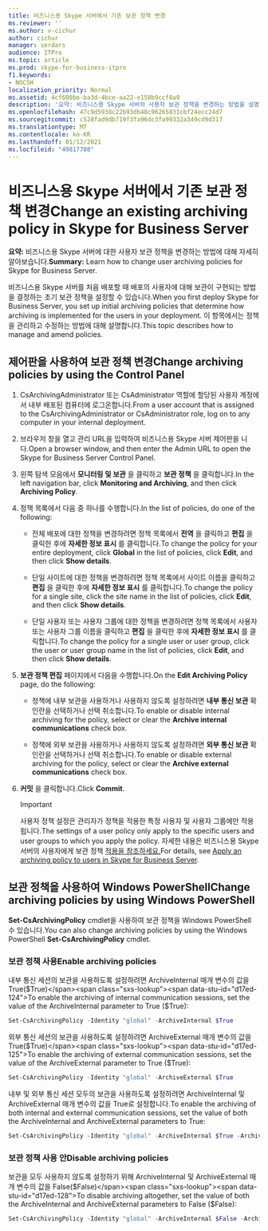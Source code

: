 ```yaml
---
title: 비즈니스용 Skype 서버에서 기존 보관 정책 변경
ms.reviewer: ''
ms.author: v-cichur
author: cichur
manager: serdars
audience: ITPro
ms.topic: article
ms.prod: skype-for-business-itpro
f1.keywords:
- NOCSH
localization_priority: Normal
ms.assetid: 4cf600be-ba3d-4bce-aa22-e158b9ccf8a9
description: '요약: 비즈니스용 Skype 서버의 사용자 보관 정책을 변경하는 방법을 설명하는 정보를 제공합니다.'
ms.openlocfilehash: 47c9d5938c22b93db48c96265831cbf24ecc24d7
ms.sourcegitcommit: c528fad9db719f3fa96dc3fa99332a349cd9d317
ms.translationtype: MT
ms.contentlocale: ko-KR
ms.lasthandoff: 01/12/2021
ms.locfileid: "49817708"
---
```

# <a name="change-an-existing-archiving-policy-in-skype-for-business-server"></a><span data-ttu-id="d17ed-103">비즈니스용 Skype 서버에서 기존 보관 정책 변경</span><span class="sxs-lookup"><span data-stu-id="d17ed-103">Change an existing archiving policy in Skype for Business Server</span></span>
 
<span data-ttu-id="d17ed-104">**요약:** 비즈니스용 Skype 서버에 대한 사용자 보관 정책을 변경하는 방법에 대해 자세히 알아보습니다.</span><span class="sxs-lookup"><span data-stu-id="d17ed-104">**Summary:** Learn how to change user archiving policies for Skype for Business Server.</span></span>
  
<span data-ttu-id="d17ed-105">비즈니스용 Skype 서버를 처음 배포할 때 배포의 사용자에 대해 보관이 구현되는 방법을 결정하는 초기 보관 정책을 설정할 수 있습니다.</span><span class="sxs-lookup"><span data-stu-id="d17ed-105">When you first deploy Skype for Business Server, you set up initial archiving policies that determine how archiving is implemented for the users in your deployment.</span></span> <span data-ttu-id="d17ed-106">이 항목에서는 정책을 관리하고 수정하는 방법에 대해 설명합니다.</span><span class="sxs-lookup"><span data-stu-id="d17ed-106">This topic describes how to manage and amend policies.</span></span> 
  
## <a name="change-archiving-policies-by-using-the-control-panel"></a><span data-ttu-id="d17ed-107">제어판을 사용하여 보관 정책 변경</span><span class="sxs-lookup"><span data-stu-id="d17ed-107">Change archiving policies by using the Control Panel</span></span>

1. <span data-ttu-id="d17ed-108">CsArchivingAdministrator 또는 CsAdministrator 역할에 할당된 사용자 계정에서 내부 배포된 컴퓨터에 로그온합니다.</span><span class="sxs-lookup"><span data-stu-id="d17ed-108">From a user account that is assigned to the CsArchivingAdministrator or CsAdministrator role, log on to any computer in your internal deployment.</span></span> 
    
2. <span data-ttu-id="d17ed-109">브라우저 창을 열고 관리 URL을 입력하여 비즈니스용 Skype 서버 제어판을 니다.</span><span class="sxs-lookup"><span data-stu-id="d17ed-109">Open a browser window, and then enter the Admin URL to open the Skype for Business Server Control Panel.</span></span> 
    
3. <span data-ttu-id="d17ed-110">왼쪽 탐색 모음에서 **모니터링 및 보관** 을 클릭하고 **보관 정책** 을 클릭합니다.</span><span class="sxs-lookup"><span data-stu-id="d17ed-110">In the left navigation bar, click **Monitoring and Archiving**, and then click **Archiving Policy**.</span></span>
    
4. <span data-ttu-id="d17ed-111">정책 목록에서 다음 중 하나를 수행합니다.</span><span class="sxs-lookup"><span data-stu-id="d17ed-111">In the list of policies, do one of the following:</span></span> 
    
   - <span data-ttu-id="d17ed-112">전체 배포에 대한 정책을 변경하려면 정책 목록에서 **전역** 을 클릭하고 **편집** 을 클릭한 후에 **자세한 정보 표시** 를 클릭합니다.</span><span class="sxs-lookup"><span data-stu-id="d17ed-112">To change the policy for your entire deployment, click **Global** in the list of policies, click **Edit**, and then click **Show details**.</span></span>
    
   - <span data-ttu-id="d17ed-113">단일 사이트에 대한 정책을 변경하려면 정책 목록에서 사이트 이름을 클릭하고 **편집** 을 클릭한 후에 **자세한 정보 표시** 를 클릭합니다.</span><span class="sxs-lookup"><span data-stu-id="d17ed-113">To change the policy for a single site, click the site name in the list of policies, click **Edit**, and then click **Show details**.</span></span>
    
   - <span data-ttu-id="d17ed-114">단일 사용자 또는 사용자 그룹에 대한 정책을 변경하려면 정책 목록에서 사용자 또는 사용자 그룹 이름을 클릭하고 **편집** 을 클릭한 후에 **자세한 정보 표시** 를 클릭합니다.</span><span class="sxs-lookup"><span data-stu-id="d17ed-114">To change the policy for a single user or user group, click the user or user group name in the list of policies, click **Edit**, and then click **Show details**.</span></span>
    
5. <span data-ttu-id="d17ed-115">**보관 정책 편집** 페이지에서 다음을 수행합니다.</span><span class="sxs-lookup"><span data-stu-id="d17ed-115">On the **Edit Archiving Policy** page, do the following:</span></span>
    
   - <span data-ttu-id="d17ed-116">정책에 내부 보관을 사용하거나 사용하지 않도록 설정하려면 **내부 통신 보관** 확인란을 선택하거나 선택 취소합니다.</span><span class="sxs-lookup"><span data-stu-id="d17ed-116">To enable or disable internal archiving for the policy, select or clear the **Archive internal communications** check box.</span></span>
    
   - <span data-ttu-id="d17ed-117">정책에 외부 보관을 사용하거나 사용하지 않도록 설정하려면 **외부 통신 보관** 확인란을 선택하거나 선택 취소합니다.</span><span class="sxs-lookup"><span data-stu-id="d17ed-117">To enable or disable external archiving for the policy, select or clear the **Archive external communications** check box.</span></span>
    
6. <span data-ttu-id="d17ed-118">**커밋** 을 클릭합니다.</span><span class="sxs-lookup"><span data-stu-id="d17ed-118">Click **Commit**.</span></span>
    
    > [!IMPORTANT]
    > <span data-ttu-id="d17ed-119">사용자 정책 설정은 관리자가 정책을 적용한 특정 사용자 및 사용자 그룹에만 적용됩니다.</span><span class="sxs-lookup"><span data-stu-id="d17ed-119">The settings of a user policy only apply to the specific users and user groups to which you apply the policy.</span></span> <span data-ttu-id="d17ed-120">자세한 내용은 비즈니스용 Skype 서버의 사용자에게 보관 정책 [적용을 참조하세요.](apply-a-policy-to-users.md)</span><span class="sxs-lookup"><span data-stu-id="d17ed-120">For details, see [Apply an archiving policy to users in Skype for Business Server](apply-a-policy-to-users.md).</span></span> 
  
## <a name="change-archiving-policies-by-using-windows-powershell"></a><span data-ttu-id="d17ed-121">보관 정책을 사용하여 Windows PowerShell</span><span class="sxs-lookup"><span data-stu-id="d17ed-121">Change archiving policies by using Windows PowerShell</span></span>

<span data-ttu-id="d17ed-122">**Set-CsArchivingPolicy** cmdlet을 사용하여 보관 정책을 Windows PowerShell 수 있습니다.</span><span class="sxs-lookup"><span data-stu-id="d17ed-122">You can also change archiving policies by using the Windows PowerShell **Set-CsArchivingPolicy** cmdlet.</span></span>
  
### <a name="enable-archiving-policies"></a><span data-ttu-id="d17ed-123">보관 정책 사용</span><span class="sxs-lookup"><span data-stu-id="d17ed-123">Enable archiving policies</span></span>

<span data-ttu-id="d17ed-124">내부 통신 세션의 보관을 사용하도록 설정하려면 ArchiveInternal 매개 변수의 값을 True($True)</span><span class="sxs-lookup"><span data-stu-id="d17ed-124">To enable the archiving of internal communication sessions, set the value of the ArchiveInternal parameter to True ($True):</span></span> 
  
```PowerShell
Set-CsArchivingPolicy -Identity "global" -ArchiveInternal $True
```

<span data-ttu-id="d17ed-125">외부 통신 세션의 보관을 사용하도록 설정하려면 ArchiveExternal 매개 변수의 값을 True($True)</span><span class="sxs-lookup"><span data-stu-id="d17ed-125">To enable the archiving of external communication sessions, set the value of the ArchiveExternal parameter to True ($True):</span></span> 
  
```PowerShell
Set-CsArchivingPolicy -Identity "global" -ArchiveExternal $True
```

<span data-ttu-id="d17ed-126">내부 및 외부 통신 세션 모두의 보관을 사용하도록 설정하려면 ArchiveInternal 및 ArchiveExternal 매개 변수의 값을 True로 설정합니다.</span><span class="sxs-lookup"><span data-stu-id="d17ed-126">To enable the archiving of both internal and external communication sessions, set the value of both the ArchiveInternal and ArchiveExternal parameters to True:</span></span> 
  
```PowerShell
Set-CsArchivingPolicy -Identity "global" -ArchiveInternal $True -ArchiveExternal $True
```

### <a name="disable-archiving-policies"></a><span data-ttu-id="d17ed-127">보관 정책 사용 안</span><span class="sxs-lookup"><span data-stu-id="d17ed-127">Disable archiving policies</span></span>

<span data-ttu-id="d17ed-128">보관을 모두 사용하지 않도록 설정하기 위해 ArchiveInternal 및 ArchiveExternal 매개 변수의 값을 False($False)</span><span class="sxs-lookup"><span data-stu-id="d17ed-128">To disable archiving altogether, set the value of both the ArchiveInternal and ArchiveExternal parameters to False ($False):</span></span> 
  
```PowerShell
Set-CsArchivingPolicy -Identity "global" -ArchiveInternal $False -ArchiveExternal $False
```
